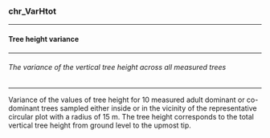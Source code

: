 ### chr_VarHtot



------
#### Tree height variance



------
###### The variance of the vertical tree height across all measured trees



------
Variance  of the values of tree height for 10 measured adult dominant or co-dominant trees sampled either inside or in the vicinity of the representative circular plot with a radius of 15 m. The tree height corresponds to the total vertical tree height from ground level to the upmost tip.